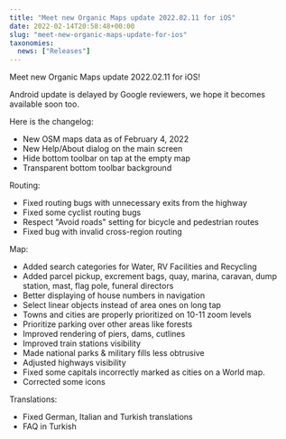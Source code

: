 ```yaml
---
title: "Meet new Organic Maps update 2022.02.11 for iOS"
date: 2022-02-14T20:58:48+00:00
slug: "meet-new-organic-maps-update-for-ios"
taxonomies:
  news: ["Releases"]
---
```


Meet new Organic Maps update 2022.02.11 for iOS!

Android update is delayed by Google reviewers, we hope it becomes available soon too.

Here is the changelog:

* New OSM maps data as of February 4, 2022
* New Help/About dialog on the main screen
* Hide bottom toolbar on tap at the empty map
* Transparent bottom toolbar background

Routing:

* Fixed routing bugs with unnecessary exits from the highway
* Fixed some cyclist routing bugs
* Respect "Avoid roads" setting for bicycle and pedestrian routes
* Fixed bug with invalid cross-region routing

Map:

* Added search categories for Water, RV Facilities and Recycling
* Added parcel pickup, excrement bags, quay, marina, caravan, dump station, mast, flag pole, funeral directors
* Better displaying of house numbers in navigation
* Select linear objects instead of area ones on long tap
* Towns and cities are properly prioritized on 10-11 zoom levels
* Prioritize parking over other areas like forests
* Improved rendering of piers, dams, cutlines
* Improved train stations visibility
* Made national parks & military fills less obtrusive
* Adjusted highways visibility
* Fixed some capitals incorrectly marked as cities on a World map.
* Corrected some icons

Translations:

* Fixed German, Italian and Turkish translations
* FAQ in Turkish

